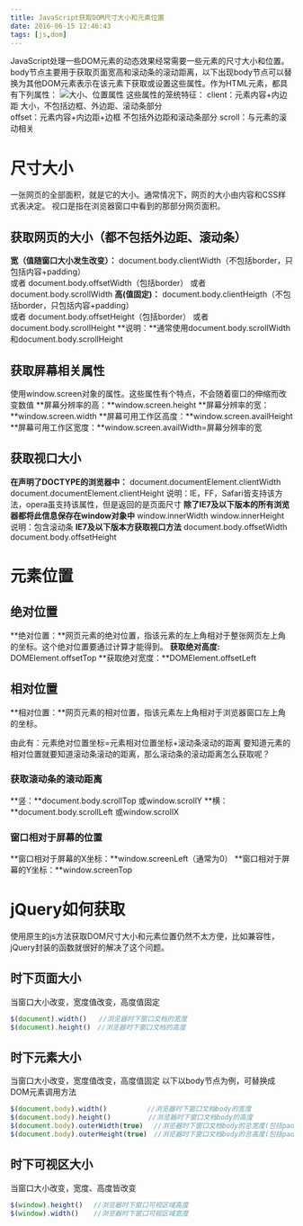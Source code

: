 ```yaml
---
title: JavaScript获取DOM尺寸大小和元素位置
date: 2016-06-15 12:46:43
tags: [js,dom]
---
```

JavaScript处理一些DOM元素的动态效果经常需要一些元素的尺寸大小和位置。body节点主要用于获取页面宽高和滚动条的滚动距离，以下出现body节点可以替换为其他DOM元素表示在该元素下获取或设置这些属性。作为HTML元素，都具有下列属性：
![大小、位置属性](http://huzerui.com/blog/img/post/2016-06-15-js-get-dom-position-and-size-1.jpg)
这些属性的笼统特征：
client：元素内容+内边距 大小，不包括边框、外边距、滚动条部分    
offset：元素内容+内边距+边框  不包括外边距和滚动条部分
scroll：与元素的滚动相关
# 尺寸大小 #
一张网页的全部面积，就是它的大小。通常情况下，网页的大小由内容和CSS样式表决定。
视口是指在浏览器窗口中看到的那部分网页面积。
## 获取网页的大小（都不包括外边距、滚动条） ##
**宽（值随窗口大小发生改变）：** document.body.clientWidth（不包括border，只包括内容+padding）  
或者 document.body.offsetWidth（包括border）
或者 document.body.scrollWidth 
**高(值固定)：** document.body.clientHeigth（不包括border，只包括内容+padding）  
或者 document.body.offsetHeight（包括border）
或者 document.body.scrollHeight
**说明：**通常使用document.body.scrollWidth和document.body.scrollHeight
## 获取屏幕相关属性 ##
使用window.screen对象的属性。这些属性有个特点，不会随着窗口的伸缩而改变数值
**屏幕分辨率的高：**window.screen.height
**屏幕分辨率的宽：**window.screen.width
**屏幕可用工作区高度：**window.screen.availHeight
**屏幕可用工作区宽度：**window.screen.availWidth=屏幕分辨率的宽
## 获取视口大小 ##
**在声明了DOCTYPE的浏览器中：**
document.documentElement.clientWidth 
document.documentElement.clientHeight
说明：IE，FF，Safari皆支持该方法，opera虽支持该属性，但是返回的是页面尺寸
**除了IE7及以下版本的所有浏览器都将此信息保存在window对象中**
window.innerWidth 
window.innerHeight
说明：包含滚动条
**IE7及以下版本方获取视口方法**
document.body.offsetWidth 
document.body.offsetHeight

# 元素位置 #
## 绝对位置 ##
**绝对位置：**网页元素的绝对位置，指该元素的左上角相对于整张网页左上角的坐标。这个绝对位置要通过计算才能得到。
**获取绝对高度:** DOMElement.offsetTop
**获取绝对宽度：**DOMElement.offsetLeft
## 相对位置 ##
**相对位置：**网页元素的相对位置，指该元素左上角相对于浏览器窗口左上角的坐标。

由此有：元素绝对位置坐标=元素相对位置坐标+滚动条滚动的距离
要知道元素的相对位置就要知道滚动条滚动的距离，那么滚动条的滚动距离怎么获取呢？

### 获取滚动条的滚动距离 ###
**竖：**document.body.scrollTop       或window.scrollY
**横：**document.body.scrollLeft      或window.scrollX
### 窗口相对于屏幕的位置 ###
**窗口相对于屏幕的X坐标：**window.screenLeft（通常为0）
**窗口相对于屏幕的Y坐标：**window.screenTop

# jQuery如何获取 #
使用原生的js方法获取DOM尺寸大小和元素位置仍然不太方便，比如兼容性，jQuery封装的函数就很好的解决了这个问题。
## 时下页面大小 ##
当窗口大小改变，宽度值改变，高度值固定 
```javascript
$(document).width()   //浏览器时下窗口文档的宽度  
$(document).height()　//浏览器时下窗口文档的高度   
 ```
## 时下元素大小 ##
当窗口大小改变，宽度值改变，高度值固定
以下以body节点为例，可替换成DOM元素调用方法
```javascript
$(document.body).width()　　　　　　//浏览器时下窗口文档body的宽度   
$(document.body).height()　　　　　 //浏览器时下窗口文档body的高度   
$(document.body).outerWidth(true)　 //浏览器时下窗口文档body的总宽度(包括padding、border) 
$(document.body).outerHeight(true)　//浏览器时下窗口文档body的总高度(包括padding、border)  
```
## 时下可视区大小 ##
当窗口大小改变，宽度、高度皆改变
```javascript
$(window).height() 　//浏览器时下窗口可视区域高度    
$(window).width() 　 //浏览器时下窗口可视区域宽度  
```
